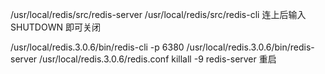 /usr/local/redis/src/redis-server
/usr/local/redis/src/redis-cli 连上后输入SHUTDOWN 即可关闭

/usr/local/redis.3.0.6/bin/redis-cli -p 6380
/usr/local/redis.3.0.6/bin/redis-server /usr/local/redis.3.0.6/redis.conf
killall -9 redis-server 重启
